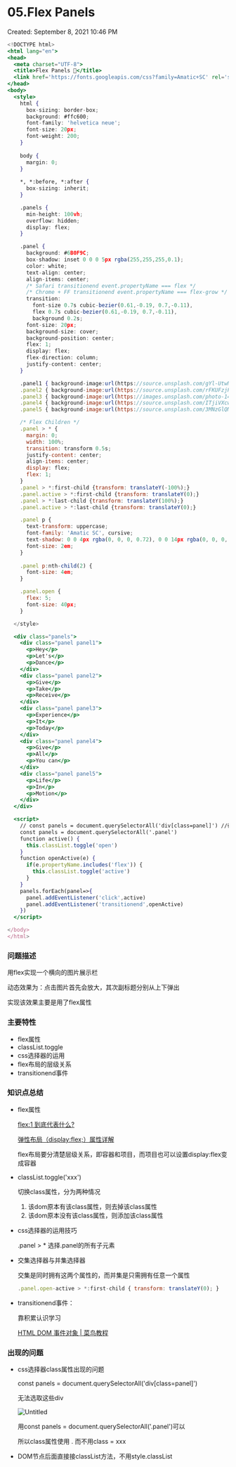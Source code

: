 # 05.Flex Panels

Created: September 8, 2021 10:46 PM

```jsx
<!DOCTYPE html>
<html lang="en">
<head>
  <meta charset="UTF-8">
  <title>Flex Panels 💪</title>
  <link href='https://fonts.googleapis.com/css?family=Amatic+SC' rel='stylesheet' type='text/css'>
</head>
<body>
  <style>
    html {
      box-sizing: border-box;
      background: #ffc600;
      font-family: 'helvetica neue';
      font-size: 20px;
      font-weight: 200;
    }
    
    body {
      margin: 0;
    }
    
    *, *:before, *:after {
      box-sizing: inherit;
    }

    .panels {
      min-height: 100vh;
      overflow: hidden;
      display: flex;
    }

    .panel {
      background: #6B0F9C;
      box-shadow: inset 0 0 0 5px rgba(255,255,255,0.1);
      color: white;
      text-align: center;
      align-items: center;
      /* Safari transitionend event.propertyName === flex */
      /* Chrome + FF transitionend event.propertyName === flex-grow */
      transition:
        font-size 0.7s cubic-bezier(0.61,-0.19, 0.7,-0.11),
        flex 0.7s cubic-bezier(0.61,-0.19, 0.7,-0.11),
        background 0.2s;
      font-size: 20px;
      background-size: cover;
      background-position: center;
      flex: 1;
      display: flex;
      flex-direction: column;
      justify-content: center;
    }

    .panel1 { background-image:url(https://source.unsplash.com/gYl-UtwNg_I/1500x1500); }
    .panel2 { background-image:url(https://source.unsplash.com/rFKUFzjPYiQ/1500x1500); }
    .panel3 { background-image:url(https://images.unsplash.com/photo-1465188162913-8fb5709d6d57?ixlib=rb-0.3.5&q=80&fm=jpg&crop=faces&cs=tinysrgb&w=1500&h=1500&fit=crop&s=967e8a713a4e395260793fc8c802901d); }
    .panel4 { background-image:url(https://source.unsplash.com/ITjiVXcwVng/1500x1500); }
    .panel5 { background-image:url(https://source.unsplash.com/3MNzGlQM7qs/1500x1500); }

    /* Flex Children */
    .panel > * {
      margin: 0;
      width: 100%;
      transition: transform 0.5s;
      justify-content: center;
      align-items: center;
      display: flex;
      flex: 1;
    }
    .panel > *:first-child {transform: translateY(-100%);}
    .panel.active > *:first-child {transform: translateY(0);}
    .panel > *:last-child {transform: translateY(100%);}
    .panel.active > *:last-child {transform: translateY(0);}

    .panel p {
      text-transform: uppercase;
      font-family: 'Amatic SC', cursive;
      text-shadow: 0 0 4px rgba(0, 0, 0, 0.72), 0 0 14px rgba(0, 0, 0, 0.45);
      font-size: 2em;
    }
    
    .panel p:nth-child(2) {
      font-size: 4em;
    }

    .panel.open {
      flex: 5;
      font-size: 40px;
    }

  </style>

  <div class="panels">
    <div class="panel panel1">
      <p>Hey</p>
      <p>Let's</p>
      <p>Dance</p>
    </div>
    <div class="panel panel2">
      <p>Give</p>
      <p>Take</p>
      <p>Receive</p>
    </div>
    <div class="panel panel3">
      <p>Experience</p>
      <p>It</p>
      <p>Today</p>
    </div>
    <div class="panel panel4">
      <p>Give</p>
      <p>All</p>
      <p>You can</p>
    </div>
    <div class="panel panel5">
      <p>Life</p>
      <p>In</p>
      <p>Motion</p>
    </div>
  </div>

  <script>
    // const panels = document.querySelectorAll('div[class=panel]') //行不通
    const panels = document.querySelectorAll('.panel')
    function active() {
      this.classList.toggle('open')
    }
    function openActive(e) {
      if(e.propertyName.includes('flex')) {
        this.classList.toggle('active')
      }
    }
    panels.forEach(panel=>{
      panel.addEventListener('click',active)
      panel.addEventListener('transitionend',openActive)
    })
  </script>

</body>
</html>
```

### 问题描述

用flex实现一个横向的图片展示栏

动态效果为：点击图片首先会放大，其次副标题分别从上下弹出

实现该效果主要是用了flex属性

### 主要特性

- flex属性
- classList.toggle
- css选择器的运用
- flex布局的层级关系
- transitionend事件

### 知识点总结

- flex属性

    [flex:1 到底代表什么?](https://zhuanlan.zhihu.com/p/136223806)

    [弹性布局（display:flex;）属性详解](https://www.cnblogs.com/hellocd/p/10443237.html)

    flex布局要分清楚层级关系，即容器和项目，而项目也可以设置display:flex变成容器

- classList.toggle('xxx')

    切换class属性，分为两种情况

    1. 该dom原本有该class属性，则去掉该class属性
    2. 该dom原本没有该class属性，则添加该class属性
- css选择器的运用技巧

    .panel > *  选择.panel的所有子元素

- 交集选择器与并集选择器

    交集是同时拥有这两个属性的，而并集是只需拥有任意一个属性

    ```jsx
    .panel.open-active > *:first-child { transform: translateY(0); }
    ```

    [](https://www.cnblogs.com/zhengyuan1314/p/7040129.html)

- transitionend事件：

    靠积累认识学习

    [HTML DOM 事件对象 | 菜鸟教程](https://www.runoob.com/jsref/dom-obj-event.html)

### 出现的问题

- css选择器class属性出现的问题

    const panels = document.querySelectorAll('div[class=panel]')

    无法选取这些div

    ![Untitled](05%20Flex%20Panels%209f02449592f1437592b086031b03d411/Untitled.png)

    用const panels = document.querySelectorAll('.panel')可以

    所以class属性使用 . 而不用class = xxx

- DOM节点后面直接接classList方法，不用style.classList
